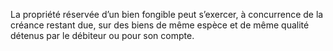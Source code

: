 La propriété réservée d’un bien fongible peut s’exercer, à concurrence de la créance
restant due, sur des biens de même espèce et de même qualité détenus par le débiteur ou pour
son compte.